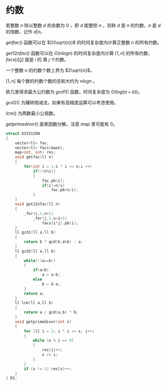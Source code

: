 # 约数

若整数 $n$ 除以整数 $d$ 的余数为 $0$ ，即 $d$ 能整除 $n$ ，则称 $d$ 是 $n$ 的约数，$n$ 是 $d$ 的倍数，记作 $d|n$。

$getfac()$ 函数可以在 $O(\sqrt{n})$ 的时间复杂度内计算正整数 $n$ 的所有约数。

$get12nfac()$ 函数可以在 $O(nlogn)$ 的时间复杂度内计算 $[1,n]$ 的所有约数，$facs[i][j]$ 就是 $i$ 的 第 $j$ 个约数。

一个整数 $n$ 的约数个数上界为 $2\sqrt{n}$。

$[1,n]$ 每个数的约数个数的总和大约为 $nlogn$ 。

欧几里得求最大公约数为 $gcd1()$ 函数，时间复杂度为 $O(log(a+b))$。

$gcd2()$ 为辗转相减法，如果有高精度运算可以考虑使用。

$lcm()$ 为两数最小公倍数。

$getprimedivor()$ 是素因数分解，注意 $map$ 里可能有 $0$。

```c++
struct DIVISION
{
	vector<ll> fac;
	vector<ll> facs[maxn];
    map<int, int> res;
	void getfac(ll n)
	{
		for(int i = 1;i * i <= n;i ++)
			if(!(n%i))
			{
				fac.pb(i);
				if(i!=n/i)
					fac.pb(n/i);
			}
	}
	void get12nfac(ll n)
	{
		_for(i,1,n+1)
			_for(j,1,n/i+1)
				facs[i*j].pb(i);
	}
    ll gcd1(ll a,ll b)
    {
    	return b ? gcd(b,a%b) : a;
    }
    ll gcd2(ll a,ll b)
    {
    	while(!(a==b))
     	{
         	if(a>b)
             	a = a-b;
         	else
             	b = b-a;
     	}    
     	return a;
    }
    ll lcm(ll a,ll b)
	{
  		return a / gcd(a,b) * b;
	}
    void getprimedivor(int x)
    {
        for (ll i = 2; i * i <= x; i++)
        {
            while (x % i == 0)
            {
                res[i]++;
                x /= i;
            }
        }
        if (x != 1) res[x]++;
    }
} D1;
```

 